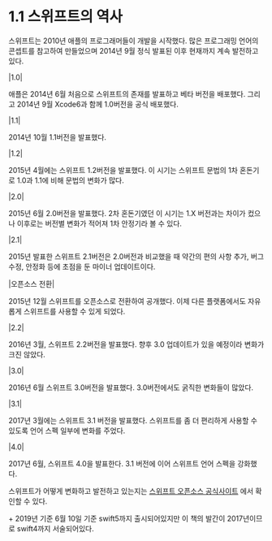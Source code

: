 # 1.1 스위프트의 역사

스위프트는 2010년 애플의 프로그래머들이 개발을 시작했다. 많은 프로그래밍 언어의 콘셉트를 참고하여 만들었으며 2014년 9월 정식 발표된 이후 현재까지 계속 발전하고 있다.



|1.0|

애플은 2014년 6월 처음으로 스위프트의 존재를 발표하고 베타 버전을 배포했다. 그리고 2014년 9월 Xcode6과 함께 1.0버전을 공식 배포했다.



|1.1|

2014년 10월 1.1버전을 발표했다.



|1.2|

2015년 4월에는 스위프트 1.2버전을 발표했다. 이 시기는 스위프트 문법의 1차 혼돈기로 1.0과 1.1에 비해 문법의 변화가 많다.



|2.0|

2015년 6월 2.0버전을 발표했다. 2차 혼돈기였던 이 시기는 1.X 버전과는 차이가 컸으나 이후로는 버전별 변화가 적어져 1차 안정기라 볼 수 있다. 



|2.1|

2015년 발표한 스위프트 2.1버전은 2.0버전과 비교했을 때 약간의 편의 사항 추가, 버그 수정, 안정화 등에 초점을 둔 마이너 업데이트이다.



|오픈소스 전환|

2015년 12월 스위프트를 오픈소스로 전환하여 공개했다. 이제 다른 플랫폼에서도 자유롭게 스위프트를 사용할 수 있게 되었다. 



|2.2|

2016년 3월, 스위프트 2.2버전을 발표했다. 향후 3.0 업데이트가 있을 예정이라 변화가 크진 않았다. 



|3.0|

2016년 6월 스위프트 3.0버전을 발표했다. 3.0버전에서도 굵직한 변화들이 많았다.



|3.1|

2017년 3월에는 스위프트 3.1 버전을 발표했다. 스위프트를 좀 더 편리하게 사용할 수 있도록 언어 스펙 일부에 변화를 주었다.



|4.0|

2017년 6월, 스위프트 4.0을 발표한다. 3.1 버전에 이어 스위프트 언어 스펙을 강화했다. 



스위프트가 어떻게 변화하고 발전하고 있는지는 [스위프트 오픈소스 공식사이트]( https://swift.org) 에서 확인할 수 있다.



\+ 2019년 기준 6월 10일 기준 swift5까지 출시되어있지만 이 책의 발간이 2017년이므로 swift4까지 서술되어있다.